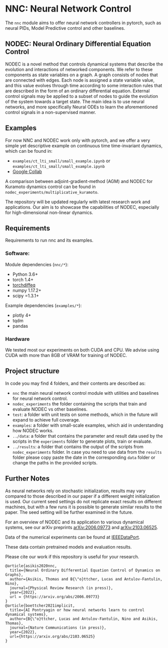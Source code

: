 # NNC: Neural Network Control 

The `nnc` module aims to offer neural network controllers in pytorch, such as neural PIDs, Model Predictive control and other baselines.

## NODEC: Neural Ordinary Differential Equation Control

NODEC is a novel method that controls dynamical systems that describe the evolution and interactions of networked components.
We refer to these components as state variables on a graph.
A graph consists of nodes that are connected with edges.
Each node is assigned a state variable value, and this value evolves through time according to some interaction rules that are described in the form of an 
ordinary differential equation.
External control signals may be applied to a subset of nodes to guide the evolution of the system towards a target state.
The main idea is to use neural networks, and more specifically Neural ODEs to learn the aforementioned control signals in a non-supervised manner.

## Examples

For now NNC and NODEC work only with pytorch, and we offer a very simple yet descriptive example on continuous time time-invariant dynamics, which can be found in:
- `examples/ct_lti_small/small_example.ipynb` or `examples/ct_lti_small/small_example.ipynb`
- [Google Collab](https://colab.research.google.com/github/asikist/nnc/blob/master/examples/ct_lti_small/small_example.ipynb)

A comparison between adjoint-gradient-method (AGM) and NODEC for Kuramoto dynamics control can be found in ``nodec_experiments/multiplicative_kuramoto``.

The repository will be updated regularly with latest research work and applications.
Our aim is to showcase the capabilities of NODEC, especially for high-dimensional non-linear dynamics.

## Requirements
Requirements to run nnc and its examples.

### Software:

Module dependencies (`nnc/*`):
- Python 3.6+
- torch 1.4+
- [torchdiffeq](https://github.com/rtqichen/torchdiffeq)
- numpy 1.17.2+
- scipy =1.3.1+

Example dependencies (`examples/*`):
- plotly 4+
- tqdm
- pandas

### Hardware
We tested most our experiments on both CUDA and CPU.
We advise using CUDA with more than 8GB of VRAM for training of NODEC.

## Project structure
In code you may find 4 folders, and their contents are described as:
- `nnc` the main neural network control module with utilities and baselines for neural network control.
- `nodec_experiments` the folder containing the scripts that train and evaluate NODEC vs other baselines.
- `test`: a folder with unit tests on some methods, which in the future will expand to achieve full coverage.
- `examples`: a folder with small-scale examples, which aid in understanding how NODEC works.
- `../data`: a folder that contains the parameter and result data used by the scripts in the `experiments` folder to generate plots, train or evaluate.
- `../results`: a folder that contains the output of the scripts from `nodec_experiments` folder. In case you need to use data from the `results` folder please copy paste the date in the corresponding `data` folder or change the paths in the provided scripts.

## Further Notes

As neural networks rely on stochastic initialization, results may vary compared to those described in our paper if a different weight initialization is used.
Our current seed settings do not replicate exact results on different machines,
but with a few runs it is possible to generate similar results to the paper.
The seed setting will be further examined in the future.

For an overview of NODEC and its application to various dynamical systems, see
our arXiv preprints [arXiv:2006.09773](https://arxiv.org/abs/2006.09773) and [arXiv:2103.06525](https://arxiv.org/abs/2103.06525). 

Data of the numerical experiments can be found at [IEEEDataPort](http://ieee-dataport.org/3452).

These data contain pretrained models and evaluation results.

Please cite our work if this repository is useful for your research.

```
@article{asikis2020nnc,
  title={Neural Ordinary Differential Equation Control of Dynamics on Graphs},
  author={Asikis, Thomas and B{\"o}ttcher, Lucas and Antulov-Fantulin, Nino},
  journal={Physical Review Research (in press)},
  year={2022},
  url = {https://arxiv.org/abs/2006.09773}
}
@article{boettcher2021implicit,
  title={AI Pontryagin or how neural networks learn to control dynamical systems},
  author={B{\"o}ttcher, Lucas and Antulov-Fantulin, Nino and Asikis, Thomas},
  journal={Nature Communications (in press)},
  year={2022},
  url={https://arxiv.org/abs/2103.06525}
}
```


